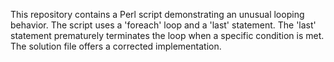 This repository contains a Perl script demonstrating an unusual looping behavior. The script uses a 'foreach' loop and a 'last' statement. The 'last' statement prematurely terminates the loop when a specific condition is met.  The solution file offers a corrected implementation.